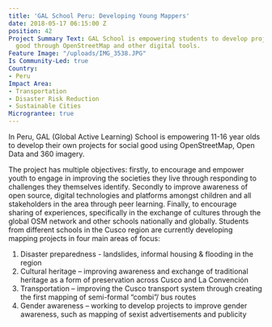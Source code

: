 ```yaml
---
title: 'GAL School Peru: Developing Young Mappers'
date: 2018-05-17 06:15:00 Z
position: 42
Project Summary Text: GAL School is empowering students to develop projects for social
  good through OpenStreetMap and other digital tools.
Feature Image: "/uploads/IMG_3538.JPG"
Is Community-Led: true
Country:
- Peru
Impact Area:
- Transportation
- Disaster Risk Reduction
- Sustainable Cities
Micrograntee: true
---
```


In Peru, GAL (Global Active Learning) School is empowering 11-16 year olds to develop their own projects for social good using OpenStreetMap, Open Data and 360 imagery.

The project has multiple objectives: firstly, to encourage and empower youth to engage in improving the societies they live through responding to challenges they themselves identify. Secondly to improve awareness of open source, digital technologies and platforms amongst children and all stakeholders in the area through peer learning. Finally, to encourage sharing of experiences, specifically in the exchange of cultures through the global OSM network and other schools nationally and globally.
Students from different schools in the Cusco region are currently developing mapping projects in four main areas of focus:
1. Disaster preparedness - landslides, informal housing & flooding in the region
2. Cultural heritage – improving awareness and exchange of traditional heritage as a form of preservation across Cusco and La Convención
3. Transportation – improving the Cusco transport system through creating the first mapping of semi-formal “combi”/ bus routes
4. Gender awareness – working to develop projects to improve gender awareness, such as mapping of sexist advertisements and publicity